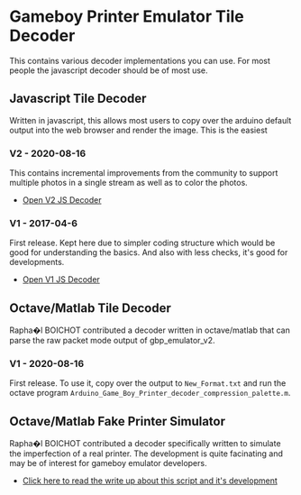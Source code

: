 # Gameboy Printer Emulator Tile Decoder

This contains various decoder implementations you can use. For most people
the javascript decoder should be of most use.

## Javascript Tile Decoder

Written in javascript, this allows most users to copy over the arduino default
output into the web browser and render the image. This is the easiest

### V2 - 2020-08-16

This contains incremental improvements from the community to support multiple
photos in a single stream as well as to color the photos.

* [Open V2 JS Decoder](https://mofosyne.github.io/arduino-gameboy-printer-emulator/gbp_decoder/jsdecoderV2/gameboy_printer_js_decoder.html)


### V1 - 2017-04-6

First release. Kept here due to simpler coding structure which would be good for
understanding the basics. And also with less checks, it's good for developments.

* [Open V1 JS Decoder](https://mofosyne.github.io/arduino-gameboy-printer-emulator/gbp_decoder/jsdecoderV1/gameboy_printer_js_decoder.html)

## Octave/Matlab Tile Decoder

Rapha�l BOICHOT contributed a decoder written in octave/matlab that can parse
the raw packet mode output of gbp_emulator_v2.

### V1 - 2020-08-16

First release. To use it, copy over the output to `New_Format.txt` and run the
octave program `Arduino_Game_Boy_Printer_decoder_compression_palette.m`.

## Octave/Matlab Fake Printer Simulator

Rapha�l BOICHOT contributed a decoder specifically written to simulate the
imperfection of a real printer. The development is quite facinating and may be
of interest for gameboy emulator developers.

* [Click here to read the write up about this script and it's development](https://mofosyne.github.io/arduino-gameboy-printer-emulator/gbp_decoder/octaveFakePrinterSimulatorV1/)
